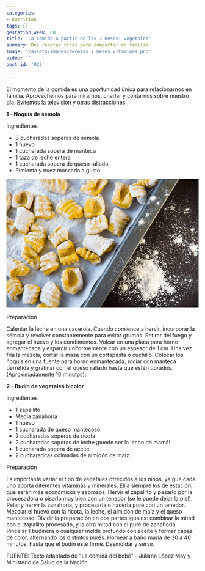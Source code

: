 ```yaml
---
categories:
- nutrition
tags: []
gestation_week: 68
title: 'La comida a partir de los 7 meses: vegetales'
summary: Dos recetas ricas para compartir en familia
image: "/assets/images/recetas_7_meses_vitaminas.png"
video: ''
post_id: '022'

---
```

El momento de la comida es una oportunidad única para relacionarnos en familia. Aprovechemos para mirarnos, charlar y contarnos sobre nuestro día. Evitemos la televisión y otras distracciones. 

**1 - Noquis de sémola** 

Ingredientes

* 3 cucharadas soperas de sémola
* 1 huevo
* 1 cucharada sopera de manteca
* 1 taza de leche entera
* 1 cucharada sopera de queso rallado
* Pimienta y nuez moscada a gusto

![](/assets/images/image919.png)

Preparación

Calentar la leche en una cacerola. Cuando comience a hervir, incorporar la sémola y revolver constantemente para evitar grumos. Retirar del fuego y agregar el huevo y los condimentos. Volcar en una placa para horno enmantecada y esparcir uniformemente con un espesor de 1 cm. Una vez fría la mezcla, cortar la masa con un cortapasta o cuchillo. Colocar los ñoquis en una fuente para horno enmantecada, rociar con manteca derretida y gratinar con el queso rallado hasta que estén dorados. (Aproximadamente 10 minutos). 

**2 - Budín de vegetales bicolor** 

Ingredientes

* 1 zapallito
* Media zanahoria
* 1 huevo
* 1 cucharada de queso mantecoso
* 2 cucharadas soperas de ricota
* 2 cucharadas soperas de leche ¡puede ser la leche de mamá!
* 1 cucharada sopera de aceite
* 2 cucharaditas colmadas de almidón de maíz

Preparación

Es importante variar el tipo de vegetales ofrecidos a los niños, ya que cada uno aporta diferentes vitaminas y minerales. Elija siempre los de estación, que serán más económicos y sabrosos. Hervir el zapallito y pasarlo por la procesadora o pisarlo muy bien con un tenedor (se le puede dejar la piel). Pelar y hervir la zanahoria, y procesarla o hacerla puré con un tenedor. Mezclar el huevo con la ricota, la leche, el almidón de maíz y el queso mantecoso. Dividir la preparación en dos partes iguales: combinar la mitad con el zapallito procesado, y la otra mitad con el puré de zanahoria. Pincelar 1 budinera o cualquier molde profundo con aceite y formar capas de color, alternando los distintos purés. Hornear a baño maría de 30 a 40 minutos, hasta que el budín esté firme. Desmoldar y servir. 

 

FUENTE: Texto adaptado de "La comida del bebé" - Juliana López May y Ministerio de Salud de la Nación